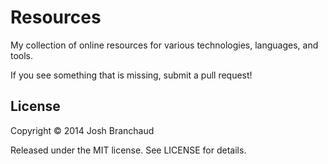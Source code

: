 # Resources

My collection of online resources for various technologies, languages, and
tools.

If you see something that is missing, submit a pull request!

## License

Copyright &copy; 2014 Josh Branchaud

Released under the MIT license. See LICENSE for details.
